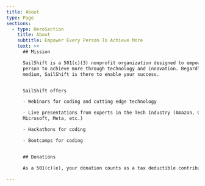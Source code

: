 ```yaml
---
title: About
type: Page
sections:
  - type: HeroSection
    title: About
    subtitle: Empower Every Person To Achieve More
    text: >+
      ## Mission

      SailShift is a 501(c)(3) nonprofit organization designed to empower every
      person to achieve more through technology and innovation. Regardless of
      medium, SailShift is there to enable your success.


      SailShift offers

      - Webinars for coding and cutting edge technology

      - Live presentations from experts in the Tech Industry (Amazon, Google,
      Microsoft, Meta, etc.)

      - Hackathons for coding

      - Bootcamps for coding


      ## Donations

      As a 501(c)(e), your donation counts as a tax deductible contribution.

---
```

